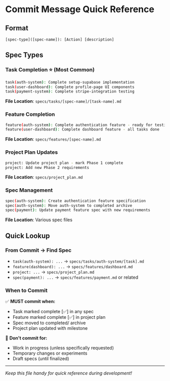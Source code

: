 # Commit Message Quick Reference

## Format

```
[spec-type]([spec-name]): [Action] [description]
```

## Spec Types

### Task Completion ⭐ (Most Common)

```bash
task(auth-system): Complete setup-supabase implementation
task(user-dashboard): Complete profile-page UI components
task(payment-system): Complete stripe-integration testing
```

**File Location**: `specs/tasks/[spec-name]/[task-name].md`

### Feature Completion

```bash
feature(auth-system): Complete authentication feature - ready for testing
feature(user-dashboard): Complete dashboard feature - all tasks done
```

**File Location**: `specs/features/[spec-name].md`

### Project Plan Updates

```bash
project: Update project plan - mark Phase 1 complete
project: Add new Phase 2 requirements
```

**File Location**: `specs/project_plan.md`

### Spec Management

```bash
spec(auth-system): Create authentication feature specification
spec(auth-system): Move auth-system to completed archive
spec(payment): Update payment feature spec with new requirements
```

**File Location**: Various spec files

## Quick Lookup

### From Commit → Find Spec

- `task(auth-system): ...` → `specs/tasks/auth-system/[task].md`
- `feature(dashboard): ...` → `specs/features/dashboard.md`
- `project: ...` → `specs/project_plan.md`
- `spec(payment): ...` → `specs/features/payment.md` or related

### When to Commit

✅ **MUST commit when:**

- Task marked complete [✅] in any spec
- Feature marked complete [✅] in project plan
- Spec moved to completed/ archive
- Project plan updated with milestone

🚫 **Don't commit for:**

- Work in progress (unless specifically requested)
- Temporary changes or experiments
- Draft specs (until finalized)

---

_Keep this file handy for quick reference during development!_
